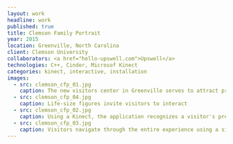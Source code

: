 ```yaml
---
layout: work
headline: work
published: true
title: Clemson Family Portrait
year: 2015
location: Greenville, North Carolina
client: Clemson University
collaborators: <a href="hello-upswell.com">Upswell</a>
technologies: C++, Cinder, Microsof Kinect
categories: kinect, interactive, installation
images:
  - src: clemson_cfp_01.jpg
    caption: The new visitors center in Greenville serves to attract prospective students
  - src: clemson_cfp_04.jpg
    caption: Life-size figures invite visitors to interact
  - src: clemson_cfp_02.jpg
    caption: Using a Kinect, the application recognizes a visitor's presence and prompts them to interact
  - src: clemson_cfp_03.jpg
    caption: Visitors navigate through the entire experience using a single swipe gesture
---
```

